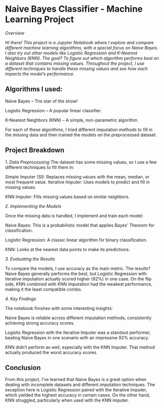 # Naive Bayes Classifier - Machine Learning Project

*Overview*

*Hi there! This project is a Jupyter Notebook where I explore and compare different machine learning algorithms, with a special focus on Naive Bayes. I also try out other models like Logistic Regression and K-Nearest Neighbors (KNN). The goal? To figure out which algorithm performs best on a dataset that contains missing values. Throughout the project, I use different techniques to handle these missing values and see how each impacts the model’s performance.*

## **Algorithms I used:**

Naive Bayes – The star of the show!

Logistic Regression – A popular linear classifier.

K-Nearest Neighbors (KNN) – A simple, non-parametric algorithm.


For each of these algorithms, I tried different imputation methods to fill in the missing data and then trained the models on the preprocessed dataset.

## **Project Breakdown**

*1. Data Preprocessing*
The dataset has some missing values, so I use a few different techniques to fill them in:

Simple Imputer (SI): Replaces missing values with the mean, median, or most frequent value.
Iterative Imputer: Uses models to predict and fill in missing values.

KNN Imputer: Fills missing values based on similar neighbors.

*2. Implementing the Models*

Once the missing data is handled, I implement and train each model:

Naive Bayes: This is a probabilistic model that applies Bayes' Theorem for classification.

Logistic Regression: A classic linear algorithm for binary classification.

KNN: Looks at the nearest data points to make its predictions.

*3. Evaluating the Results*

To compare the models, I use accuracy as the main metric. The results? Naive Bayes generally performs the best, but Logistic Regression with iterative imputation actually scored higher (92%) in one case. On the flip side, KNN combined with KNN imputation had the weakest performance, making it the least compatible combo.

*4. Key Findings*

The notebook finishes with some interesting insights:


Naive Bayes is reliable across different imputation methods, consistently achieving strong accuracy scores.

Logistic Regression with the Iterative Imputer was a standout performer, beating Naive Bayes in one scenario with an impressive 92% accuracy.

KNN didn’t perform as well, especially with the KNN Imputer. That method actually produced the worst accuracy scores.


## **Conclusion**
From this project, I’ve learned that Naive Bayes is a great option when dealing with incomplete datasets and different imputation techniques. The exception here is Logistic Regression paired with the Iterative Imputer, which yielded the highest accuracy in certain cases. On the other hand, KNN struggled, particularly when used with the KNN imputer.
